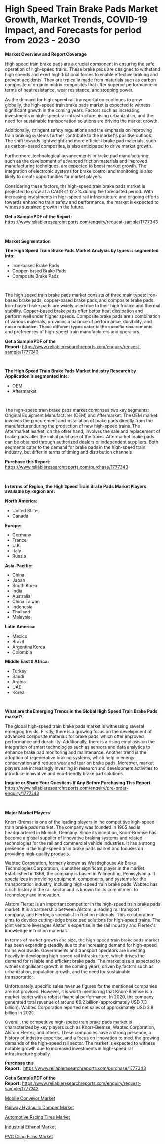 <p><h1>High Speed Train Brake Pads Market Growth, Market Trends, COVID-19 Impact, and Forecasts for period from 2023 - 2030</h1></p><p><strong>Market Overview and Report Coverage</strong></p>
<p><p>High speed train brake pads are a crucial component in ensuring the safe operation of high-speed trains. These brake pads are designed to withstand high speeds and exert high frictional forces to enable effective braking and prevent accidents. They are typically made from materials such as carbon composite or organic matrix composites that offer superior performance in terms of heat resistance, wear resistance, and stopping power.</p><p>As the demand for high-speed rail transportation continues to grow globally, the high-speed train brake pads market is expected to witness significant growth in the coming years. Factors such as increasing investments in high-speed rail infrastructure, rising urbanization, and the need for sustainable transportation solutions are driving the market growth.</p><p>Additionally, stringent safety regulations and the emphasis on improving train braking systems further contribute to the market's positive outlook. The shift towards lightweight and more efficient brake pad materials, such as carbon-based composites, is also anticipated to drive market growth.</p><p>Furthermore, technological advancements in brake pad manufacturing, such as the development of advanced friction materials and improved manufacturing techniques, are expected to boost market growth. The integration of electronic systems for brake control and monitoring is also likely to create opportunities for market players.</p><p>Considering these factors, the high-speed train brake pads market is projected to grow at a CAGR of 12.2% during the forecasted period. With increasing investments in high-speed rail infrastructure and ongoing efforts towards enhancing train safety and performance, the market is expected to witness sustained growth in the future.</p></p>
<p><strong>Get a Sample PDF of the Report:</strong> <a href="https://www.reliableresearchreports.com/enquiry/request-sample/1777343">https://www.reliableresearchreports.com/enquiry/request-sample/1777343</a></p>
<p>&nbsp;</p>
<p><strong>Market Segmentation</strong></p>
<p><strong>The High Speed Train Brake Pads Market Analysis by types is segmented into:</strong></p>
<p><ul><li>Iron-based Brake Pads</li><li>Copper-based Brake Pads</li><li>Composite Brake Pads</li></ul></p>
<p>&nbsp;</p>
<p><p>The high speed train brake pads market consists of three main types: iron-based brake pads, copper-based brake pads, and composite brake pads. Iron-based brake pads are widely used due to their high friction and thermal stability. Copper-based brake pads offer better heat dissipation and perform well under higher speeds. Composite brake pads are a combination of various materials, providing a balance of performance, durability, and noise reduction. These different types cater to the specific requirements and preferences of high-speed train manufacturers and operators.</p></p>
<p><strong>Get a Sample PDF of the Report:</strong>&nbsp;<a href="https://www.reliableresearchreports.com/enquiry/request-sample/1777343">https://www.reliableresearchreports.com/enquiry/request-sample/1777343</a></p>
<p>&nbsp;</p>
<p><strong>The High Speed Train Brake Pads Market Industry Research by Application is segmented into:</strong></p>
<p><ul><li>OEM</li><li>Aftermarket</li></ul></p>
<p>&nbsp;</p>
<p><p>The high-speed train brake pads market comprises two key segments: Original Equipment Manufacturer (OEM) and Aftermarket. The OEM market involves the procurement and installation of brake pads directly from the manufacturer during the production of new high-speed trains. The Aftermarket market, on the other hand, involves the sale and replacement of brake pads after the initial purchase of the trains. Aftermarket brake pads can be obtained through authorized dealers or independent suppliers. Both segments cater to the demand for brake pads in the high-speed train industry, but differ in terms of timing and distribution channels.</p></p>
<p><strong>Purchase this Report:</strong>&nbsp; <a href="https://www.reliableresearchreports.com/purchase/1777343">https://www.reliableresearchreports.com/purchase/1777343</a></p>
<p>&nbsp;</p>
<p><strong>In terms of Region, the High Speed Train Brake Pads Market Players available by Region are:</strong></p>
<p>
    <p> <strong> North America: </strong>
        <ul>
            <li>United States</li>
            <li>Canada</li>
        </ul>
        </p> 
    <p> <strong> Europe: </strong>
        <ul>
            <li>Germany</li>
            <li>France</li>
            <li>U.K.</li>
            <li>Italy</li>
            <li>Russia</li>
        </ul>
        </p> 
    <p> <strong> Asia-Pacific: </strong>
        <ul>
            <li>China</li>
            <li>Japan</li>
            <li>South Korea</li>
            <li>India</li>
            <li>Australia</li>
            <li>China Taiwan</li>
            <li>Indonesia</li>
            <li>Thailand</li>
            <li>Malaysia</li>
        </ul>
        </p> 
    <p> <strong> Latin America: </strong>
        <ul>
            <li>Mexico</li>
            <li>Brazil</li>
            <li>Argentina Korea</li>
            <li>Colombia</li>
        </ul>
        </p> 
    <p> <strong> Middle East & Africa: </strong>
        <ul>
            <li>Turkey</li>
            <li>Saudi</li>
            <li>Arabia</li>
            <li>UAE</li>
            <li>Korea</li>
        </ul>
    </p>
    </p>
<p>&nbsp;</p>
<p><strong>What are the Emerging Trends in the Global High Speed Train Brake Pads market?</strong></p>
<p><p>The global high-speed train brake pads market is witnessing several emerging trends. Firstly, there is a growing focus on the development of advanced composite materials for brake pads, which offer improved performance and durability. Additionally, there is a rising emphasis on the integration of smart technologies such as sensors and data analytics to enhance brake pad monitoring and maintenance. Another trend is the adoption of regenerative braking systems, which help in energy conservation and reduce wear and tear on brake pads. Moreover, market players are increasingly investing in research and development activities to introduce innovative and eco-friendly brake pad solutions.</p></p>
<p><strong>Inquire or Share Your Questions If Any Before Purchasing This Report</strong>- <a href="https://www.reliableresearchreports.com/enquiry/pre-order-enquiry/1777343">https://www.reliableresearchreports.com/enquiry/pre-order-enquiry/1777343</a></p>
<p>&nbsp;</p>
<p><strong>Major Market Players</strong></p>
<p><p>Knorr-Bremse is one of the leading players in the competitive high-speed train brake pads market. The company was founded in 1905 and is headquartered in Munich, Germany. Since its inception, Knorr-Bremse has become a global supplier of innovative braking systems and related technologies for the rail and commercial vehicle industries. It has a strong presence in the high-speed train brake pads market and focuses on providing high-quality products.</p><p>Wabtec Corporation, formerly known as Westinghouse Air Brake Technologies Corporation, is another significant player in the market. Established in 1869, the company is based in Wilmerding, Pennsylvania. It specializes in providing equipment, components, and systems for the transportation industry, including high-speed train brake pads. Wabtec has a rich history in the rail sector and is known for its commitment to technology and innovation.</p><p>Alstom Flertex is an important competitor in the high-speed train brake pads market. It is a partnership between Alstom, a leading rail transport company, and Flertex, a specialist in friction materials. This collaboration aims to develop cutting-edge brake pad solutions for high-speed trains. The joint venture leverages Alstom's expertise in the rail industry and Flertex's knowledge in friction materials.</p><p>In terms of market growth and size, the high-speed train brake pads market has been expanding steadily due to the increasing demand for high-speed trains worldwide. Governments and transport operators are investing heavily in developing high-speed rail infrastructure, which drives the demand for reliable and efficient brake pads. The market size is expected to witness significant growth in the coming years, driven by factors such as urbanization, population growth, and the need for sustainable transportation.</p><p>Unfortunately, specific sales revenue figures for the mentioned companies are not provided. However, it is worth mentioning that Knorr-Bremse is a market leader with a robust financial performance. In 2020, the company generated total revenue of around €6.2 billion (approximately USD 7.3 billion). Wabtec Corporation reported net sales of approximately USD 3.8 billion in 2020.</p><p>Overall, the competitive high-speed train brake pads market is characterized by key players such as Knorr-Bremse, Wabtec Corporation, Alstom Flertex, and others. These companies have a strong presence, a history of industry expertise, and a focus on innovation to meet the growing demands of the high-speed rail sector. The market is expected to witness notable growth due to increased investments in high-speed rail infrastructure globally.</p></p>
<p><strong>Purchase this Report:</strong>&nbsp;&nbsp;<a href="https://www.reliableresearchreports.com/purchase/1777343">https://www.reliableresearchreports.com/purchase/1777343</a></p>
<p></p>
<p><strong>Get a Sample PDF of the Report:</strong>&nbsp;<a href="https://www.reliableresearchreports.com/enquiry/request-sample/1777343">https://www.reliableresearchreports.com/enquiry/request-sample/1777343</a></p>
<p><p><a href="https://medium.com/@leonorhaley2009/mobile-conveyor-market-insight-market-trends-growth-forecasted-from-2023-to-2030-2343355b5766">Mobile Conveyor Market</a></p><p><a href="https://github.com/ChiragRp1/Market-Research-Report-List-1/blob/main/railway-hydraulic-damper-market.md">Railway Hydraulic Damper Market</a></p><p><a href="https://github.com/BryceTownsendr/Market-Research-Report-List-2/blob/main/automotive-racing-tires-market.md">Automotive Racing Tires Market</a></p><p><a href="https://www.linkedin.com/pulse/industrial-ethanol-market-research-report-provides-thorough-e9o6f/">Industrial Ethanol Market</a></p><p><a href="https://www.linkedin.com/pulse/pvc-cling-films-market-challenges-opportunities-growth-qscff/">PVC Cling Films Market</a></p></p>